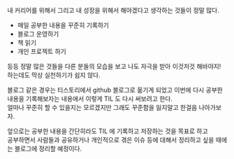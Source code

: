내 커리어를 위해서 그리고 내 성장을 위해서 해야겠다고 생각하는 것들이 정말 많다.  

- 매일 공부한 내용을 꾸준히 기록하기
- 블로그 운영하기
- 책 읽기
- 개인 프로젝트 하기

등등 정말 많은 것들을 다른 분들의 모습을 보고 나도 자극을 받아 이것저것 해바야지! 하는데도 막상 실천하기가 쉽지 않다.  

블로그 같은 경우는 티스토리에서 github 블로그로 옮기게 되었고 이번에 다시 공부한 내용을 기록해보자는 내용에서 이렇게 TIL 도 다시 써보려고 한다.  
얼마나 꾸준히 할 수 있을지는 모르겠지만 그래도 꾸준함을 잃지말고 한걸음 나아가보자.  

앞으로는 공부한 내용을 간단히라도 TIL 에 기록하고 저장하는 것을 목표로 하고  
공부하면서 사람들과 공유하거나 개인적으로 겪은 이슈 등에 대해서 정리하고 싶을 때에는 블로그에 정리할 예정이다.  

